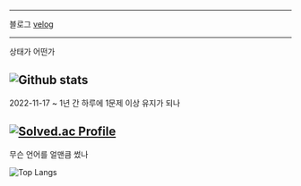 
---
블로그
[velog]([https://burningfalls.github.io](https://velog.io/@100tick))

<!-- ![Go](https://img.shields.io/badge/Go-00ADD8.svg?&style=for-the-badge&logo=Go&logoColor=white) -->
<!-- ![Python](https://img.shields.io/badge/Python-3776AB.svg?&style=for-the-badge&logo=Python&logoColor=white) -->
<!-- ![TypeScript](https://img.shields.io/badge/TypeScript-3178C6.svg?&style=for-the-badge&logo=TypeScript&logoColor=white) -->
---
상태가 어떤가

![Github stats](https://github-readme-stats.vercel.app/api?username=100tick&show_icons=true&theme=rose_pine)
---
2022-11-17 ~ 1년 간 하루에 1문제 이상 유지가 되나

[![Solved.ac Profile](http://mazassumnida.wtf/api/v2/generate_badge?boj=100tick)](https://solved.ac/100tick/)
---
무슨 언어를 얼맨큼 썼나

![Top Langs](https://github-readme-stats.vercel.app/api/top-langs/?username=100tick&layout=compact&theme=rose_pine)
